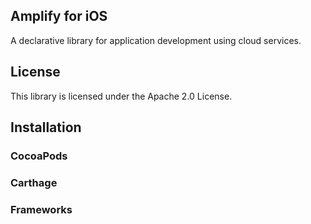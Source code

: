 ## Amplify for iOS

A declarative library for application development using cloud services.

## License

This library is licensed under the Apache 2.0 License. 

## Installation

### CocoaPods

### Carthage

### Frameworks
